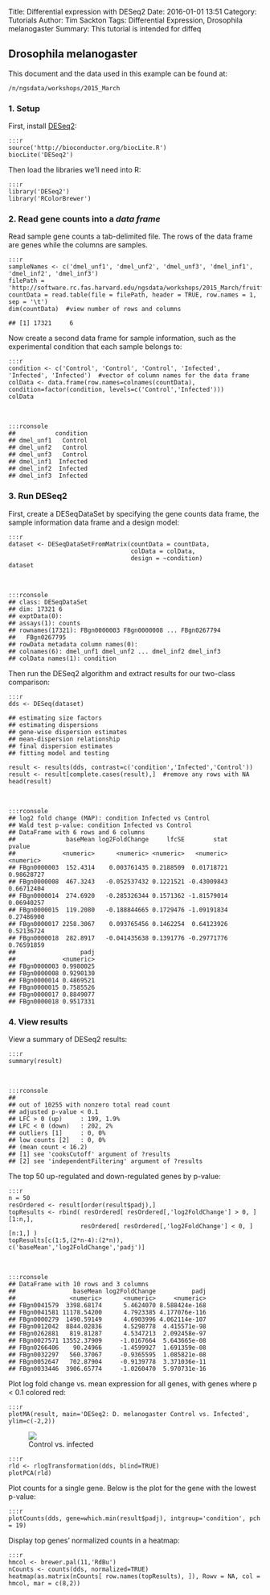 Title: Differential expression with DESeq2
Date: 2016-01-01 13:51
Category: Tutorials
Author: Tim Sackton
Tags: Differential Expression, Drosophila melanogaster
Summary: This tutorial is intended for diffeq

## Drosophila melanogaster

This document and the data used in this example can be found at:

`/n/ngsdata/workshops/2015_March`


### 1. Setup

First, install [DESeq2](http://bioconductor.org/packages/release/bioc/html/DESeq2.html):

    :::r
    source('http://bioconductor.org/biocLite.R')
    biocLite('DESeq2')

Then load the libraries we’ll need into R:

    :::r
    library('DESeq2')
    library('RColorBrewer')


### 2. Read gene counts into a _data frame_

Read sample gene counts a tab-delimited file. The rows of the data frame are genes while the columns are samples.

    :::r
    sampleNames <- c('dmel_unf1', 'dmel_unf2', 'dmel_unf3', 'dmel_inf1', 'dmel_inf2', 'dmel_inf3')
    filePath = 'http://software.rc.fas.harvard.edu/ngsdata/workshops/2015_March/fruitfly.gene_counts.allsamples.tsv'
    countData = read.table(file = filePath, header = TRUE, row.names = 1, sep = '\t')
    dim(countData)  #view number of rows and columns

    ## [1] 17321     6

Now create a second data frame for sample information, such as the experimental condition that each sample belongs to:

    :::r
    condition <- c('Control', 'Control', 'Control', 'Infected', 'Infected', 'Infected')  #vector of column names for the data frame
    colData <- data.frame(row.names=colnames(countData), condition=factor(condition, levels=c('Control','Infected')))
    colData
&nbsp;

    :::rconsole
    ##           condition
    ## dmel_unf1   Control
    ## dmel_unf2   Control
    ## dmel_unf3   Control
    ## dmel_inf1  Infected
    ## dmel_inf2  Infected
    ## dmel_inf3  Infected


### 3. Run DESeq2

First, create a DESeqDataSet by specifying the gene counts data frame, the sample information data frame and a design model:

    :::r
    dataset <- DESeqDataSetFromMatrix(countData = countData,
                                      colData = colData,
                                      design = ~condition)
    dataset
&nbsp;

    :::rconsole
    ## class: DESeqDataSet 
    ## dim: 17321 6 
    ## exptData(0):
    ## assays(1): counts
    ## rownames(17321): FBgn0000003 FBgn0000008 ... FBgn0267794
    ##   FBgn0267795
    ## rowData metadata column names(0):
    ## colnames(6): dmel_unf1 dmel_unf2 ... dmel_inf2 dmel_inf3
    ## colData names(1): condition

Then run the DESeq2 algorithm and extract results for our two-class comparison:

    :::r
    dds <- DESeq(dataset)

    ## estimating size factors
    ## estimating dispersions
    ## gene-wise dispersion estimates
    ## mean-dispersion relationship
    ## final dispersion estimates
    ## fitting model and testing

    result <- results(dds, contrast=c('condition','Infected','Control'))
    result <- result[complete.cases(result),]  #remove any rows with NA
    head(result)
&nbsp;

    :::rconsole
    ## log2 fold change (MAP): condition Infected vs Control 
    ## Wald test p-value: condition Infected vs Control 
    ## DataFrame with 6 rows and 6 columns
    ##              baseMean log2FoldChange     lfcSE        stat     pvalue
    ##             <numeric>      <numeric> <numeric>   <numeric>  <numeric>
    ## FBgn0000003  152.4314    0.003761435 0.2188509  0.01718721 0.98628727
    ## FBgn0000008  467.3243   -0.052537432 0.1221521 -0.43009843 0.66712404
    ## FBgn0000014  274.6920   -0.285326344 0.1571362 -1.81579014 0.06940257
    ## FBgn0000015  119.2080   -0.188844665 0.1729476 -1.09191834 0.27486900
    ## FBgn0000017 2258.3067    0.093765456 0.1462254  0.64123926 0.52136724
    ## FBgn0000018  282.8917   -0.041435638 0.1391776 -0.29771776 0.76591859
    ##                  padj
    ##             <numeric>
    ## FBgn0000003 0.9980025
    ## FBgn0000008 0.9290130
    ## FBgn0000014 0.4869521
    ## FBgn0000015 0.7585526
    ## FBgn0000017 0.8849077
    ## FBgn0000018 0.9517331


### 4. View results

View a summary of DESeq2 results:

    :::r
    summary(result) 
&nbsp; 

    :::rconsole
    ## 
    ## out of 10255 with nonzero total read count
    ## adjusted p-value < 0.1
    ## LFC > 0 (up)     : 199, 1.9% 
    ## LFC < 0 (down)   : 202, 2% 
    ## outliers [1]     : 0, 0% 
    ## low counts [2]   : 0, 0% 
    ## (mean count < 16.2)
    ## [1] see 'cooksCutoff' argument of ?results
    ## [2] see 'independentFiltering' argument of ?results

The top 50 up-regulated and down-regulated genes by p-value:

    :::r
    n = 50
    resOrdered <- result[order(result$padj),]
    topResults <- rbind( resOrdered[ resOrdered[,'log2FoldChange'] > 0, ][1:n,], 
                        resOrdered[ resOrdered[,'log2FoldChange'] < 0, ][n:1,] )
    topResults[c(1:5,(2*n-4):(2*n)), c('baseMean','log2FoldChange','padj')]
&nbsp;

    :::rconsole
    ## DataFrame with 10 rows and 3 columns
    ##                baseMean log2FoldChange          padj
    ##               <numeric>      <numeric>     <numeric>
    ## FBgn0041579  3398.68174      5.4624070 8.588424e-168
    ## FBgn0041581 11178.54200      4.7923385 4.177076e-116
    ## FBgn0000279  1490.59149      4.6903996 4.062114e-107
    ## FBgn0012042  8844.02836      4.5298778  4.415571e-98
    ## FBgn0262881   819.81287      4.5347213  2.092458e-97
    ## FBgn0027571 13552.37909     -1.0167664  5.643665e-08
    ## FBgn0266406    90.24966     -1.4599927  1.691359e-08
    ## FBgn0032297   560.37067     -0.9365595  1.085821e-08
    ## FBgn0052647   702.87904     -0.9139778  3.371036e-11
    ## FBgn0033446  3906.65774     -1.0260470  5.970731e-16

Plot log fold change vs. mean expression for all genes, with genes where p < 0.1 colored red:

    :::r
    plotMA(result, main='DESeq2: D. melanogaster Control vs. Infected', ylim=c(-2,2))

<figure>
	<a class="img" href="/images/d-melanogaster-control-vs-infected.png">
    		<img class="img-responsive" src="/images/d-melanogaster-control-vs-infected.png"></img>
	</a>
    <figcaption>Control vs. infected</figcaption>
</figure>


    :::r
    rld <- rlogTransformation(dds, blind=TRUE)
    plotPCA(rld)



Plot counts for a single gene. Below is the plot for the gene with the lowest p-value:

    :::r
    plotCounts(dds, gene=which.min(result$padj), intgroup='condition', pch = 19)



Display top genes’ normalized counts in a heatmap:

    :::r
    hmcol <- brewer.pal(11,'RdBu')
    nCounts <- counts(dds, normalized=TRUE)
    heatmap(as.matrix(nCounts[ row.names(topResults), ]), Rowv = NA, col = hmcol, mar = c(8,2))




